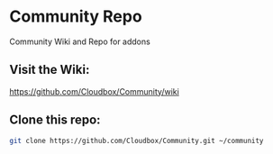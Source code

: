 # Community Repo

Community Wiki and Repo for addons


## Visit the Wiki:

https://github.com/Cloudbox/Community/wiki

## Clone this repo:

```bash
git clone https://github.com/Cloudbox/Community.git ~/community
```
